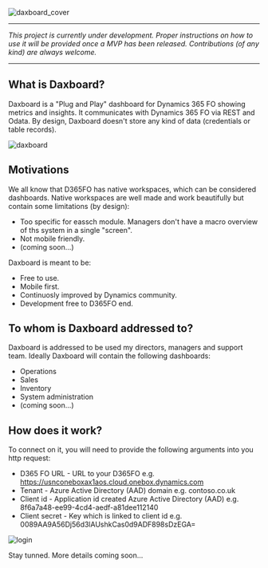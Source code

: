 ![daxboard_cover](https://github.com/anderson-joyle/Daxboard/blob/master/daxboard_cover.jpeg)
***
<i>This project is currently under development. Proper instructions on how to use it will be provided once a MVP has been released. Contributions (of any kind) are always welcome.</i>
***

## What is Daxboard?
Daxboard is a "Plug and Play" dashboard for Dynamics 365 FO showing metrics and insights. It communicates with Dynamics 365 FO via REST and Odata.
By design, Daxboard doesn't store any kind of data (credentials or table records).

![daxboard](https://github.com/anderson-joyle/Daxboard/blob/master/screenshot.png)

## Motivations
We all know that D365FO has native workspaces, which can be considered dashboards. Native workspaces are well made and work beautifully but contain some limitations (by design):
* Too specific for eassch module. Managers don't have a macro overview of ths system in a single "screen".
* Not mobile friendly.
* (coming soon...)

Daxboard is meant to be:
* Free to use.
* Mobile first.
* Continuosly improved by Dynamics community.
* Development free to D365FO end.

## To whom is Daxboard addressed to?
Daxboard is addressed to be used my directors, managers and support team.
Ideally Daxboard will contain the following dashboards:
* Operations
* Sales
* Inventory
* System administration
* (coming soon...)

## How does it work?
To connect on it, you will need to provide the following arguments into you http request:
* D365 FO URL - URL to your D365FO e.g.  https://usnconeboxax1aos.cloud.onebox.dynamics.com
* Tenant - Azure Active Directory (AAD) domain e.g. contoso.co.uk
* Client id - Application id created Azure Active Directory (AAD) e.g. 8f6a7a48-ee99-4cd4-aedf-a81dee112140
* Client secret - Key which is linked to client id e.g. 0089AA9A56Dj56d3lAUshkCas0d9ADF898sDzEGA=

![login](https://github.com/anderson-joyle/Daxboard/blob/master/login.png)

Stay tunned. More details coming soon...
